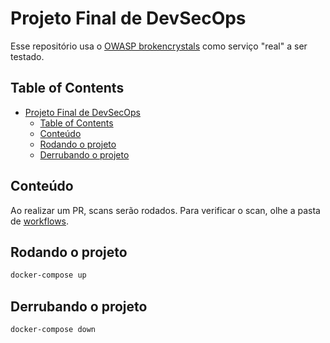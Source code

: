 # Projeto Final de DevSecOps

Esse repositório usa o [OWASP brokencrystals](https://github.com/NeuraLegion/brokencrystals#) como serviço "real" a ser testado.

## Table of Contents

- [Projeto Final de DevSecOps](#projeto-final-de-devsecops)
  - [Table of Contents](#table-of-contents)
  - [Conteúdo](#conteúdo)
  - [Rodando o projeto](#rodando-o-projeto)
  - [Derrubando o projeto](#derrubando-o-projeto)

## Conteúdo

Ao realizar um PR, scans serão rodados. Para verificar o scan, olhe a pasta de [workflows](.github/workflows).

## Rodando o projeto

```bash
docker-compose up
```

## Derrubando o projeto

```bash
docker-compose down
```
